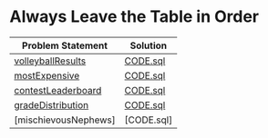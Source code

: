 # Always Leave the Table in Order

|Problem Statement|Solution|
|---|---|
|[volleyballResults](https://github.com/Lintik/CodeFights-Databases/blob/master/Always%20Leave%20the%20Table%20in%20Order/volleyballResults/README.md)|[CODE.sql](https://github.com/Lintik/CodeFights-Databases/blob/master/Always%20Leave%20the%20Table%20in%20Order/volleyballResults/CODE.sql)|
|[mostExpensive](https://github.com/Lintik/CodeFights-Databases/blob/master/Always%20Leave%20the%20Table%20in%20Order/mostExpensive/README.md)|[CODE.sql](https://github.com/Lintik/CodeFights-Databases/blob/master/Always%20Leave%20the%20Table%20in%20Order/mostExpensive/CODE.sql)|
|[contestLeaderboard](https://github.com/Lintik/CodeFights-Databases/blob/master/Always%20Leave%20the%20Table%20in%20Order/contestLeaderboard/README.md)|[CODE.sql](https://github.com/Lintik/CodeFights-Databases/blob/master/Always%20Leave%20the%20Table%20in%20Order/contestLeaderboard/CODE.sql)|
|[gradeDistribution](https://github.com/Lintik/CodeFights-Databases/blob/master/Always%20Leave%20the%20Table%20in%20Order/gradeDistribution/README.md)|[CODE.sql](https://github.com/Lintik/CodeFights-Databases/blob/master/Always%20Leave%20the%20Table%20in%20Order/gradeDistribution/CODE.sql)|
|[mischievousNephews]|[CODE.sql]|
